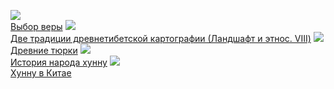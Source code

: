 ![](/books/sci_history/Лев%20Николаевич%20Гумилев/Выбор%20веры.jpg)  
[Выбор веры](/books/sci_history/Лев%20Николаевич%20Гумилев/Выбор%20веры)
![](/books/sci_history/Лев%20Николаевич%20Гумилев/Две%20традиции%20древнетибетской%20картографии%20(Ландшафт%20и%20этнос.%20VIII).jpg)  
[Две традиции древнетибетской картографии (Ландшафт и этнос. VIII)](/books/sci_history/Лев%20Николаевич%20Гумилев/Две%20традиции%20древнетибетской%20картографии%20(Ландшафт%20и%20этнос.%20VIII))
![](/books/sci_history/Лев%20Николаевич%20Гумилев/Древние%20тюрки.jpg)  
[Древние тюрки](/books/sci_history/Лев%20Николаевич%20Гумилев/Древние%20тюрки)
![](/books/sci_history/Лев%20Николаевич%20Гумилев/История%20народа%20хунну.jpg)  
[История народа хунну](/books/sci_history/Лев%20Николаевич%20Гумилев/История%20народа%20хунну)
![](/books/sci_history/Лев%20Николаевич%20Гумилев/Хунну%20в%20Китае.jpg)  
[Хунну в Китае](/books/sci_history/Лев%20Николаевич%20Гумилев/Хунну%20в%20Китае)